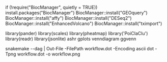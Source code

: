 if (!require("BiocManager", quietly = TRUE))
    install.packages("BiocManager")
BiocManager::install("GEOquery")
BiocManager::install("affy")
BiocManager::install("DESeq2")
BiocManager::install("EnhancedVolcano")
BiocManager::install("tximport")

library(pander)
library(scales)
library(pheatmap)
library('PoiClaClu')
library(readr)
library(jsonlite)
ashr
gplots
venndiagram
ggvenn


snakemake --dag | Out-File -FilePath workflow.dot -Encoding ascii
dot -Tpng workflow.dot -o workflow.png